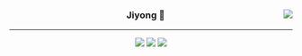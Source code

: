 
<div align="center">
  
  <img align="right" src="https://github-readme-stats.vercel.app/api/top-langs/?username=kkkimjiyong&theme=dracula&exclude_repo=clone-web-scrapper,clone-zoom&hide=Procfile&layout=compact&langs_count=8"/>

  
  ### Jiyong 🎨
  
  ---
  
  <a href="https://www.notion.so/de89c82b663345278de4489463a81458?v=f059fc8382b84103b52c77918639c252"><img src="https://img.shields.io/badge/Github Projects-000000?style=flat-square&logo=github&logoColor=white"/></a>
  <a href="https://haardy.tistory.com/"><img src="https://img.shields.io/badge/Jiyongstory-3DDC84?style=flat-square&logo=Tistory&logoColor=black"/></a>
  <a href="[https://www.notion.so/63ebd63604c640d7a5eb6cf00d641800](https://www.notion.so/ffbfc05e864a47d587011873f14e0760)"><img src="https://img.shields.io/badge/jjjichive-ffffff?style=flat-square&logo=notion&logoColor=black"/></a>
 
</div>
